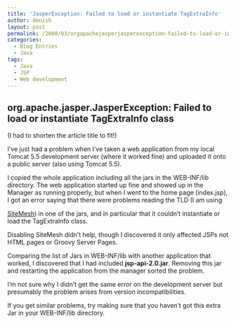 ```yaml
---
title: 'JasperException: Failed to load or instantiate TagExtraInfo'
author: denish
layout: post
permalink: /2008/03/orgapachejasperjasperexception-failed-to-load-or-instantiate-tagextrainfo-class/
categories:
  - Blog Entries
  - Java
tags:
  - Java
  - JSP
  - Web development
---
```

## org.apache.jasper.JasperException: Failed to load or instantiate TagExtraInfo class

(I had to shorten the article title to fit!) 

I&#8217;ve just had a problem when I&#8217;ve taken a web application from my local Tomcat 5.5 development server (where it worked fine) and uploaded it onto a public server (also using Tomcat 5.5). 

<!--more--> I copied the whole application including all the jars in the WEB-INF/lib directory. The web application started up fine and showed up in the Manager as running properly, but when I went to the home page (index.jsp), I got an error saying that there were problems reading the TLD (I am using 

[SiteMesh][1]) in one of the jars, and in particular that it couldn&#8217;t instantiate or load the TagExtraInfo class.

Disabling SiteMesh didn&#8217;t help, though I discovered it only affected JSPs not HTML pages or Groovy Server Pages.

Comparing the list of Jars in WEB-INF/lib with another application that worked, I discovered that I had included **jsp-api-2.0.jar**. Removing this jar and restarting the application from the manager sorted the problem.

I&#8217;m not sure why I didn&#8217;t get the same error on the development server but presumably the problem arises from version incompatibilities.

If you get similar problems, try making sure that you haven&#8217;t got this extra Jar in your WEB-INF/lib directory.

 [1]: http://www.opensymphony.com/sitemesh/